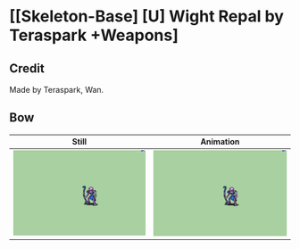 # [\[Skeleton-Base\] \[U\] Wight Repal by Teraspark +Weapons]

## Credit

Made by Teraspark, Wan.

## Bow

| Still | Animation |
| :---: | :-------: |
| ![Bow still](./Bow_000.png) | ![Bow animation](./Bow.gif) |
